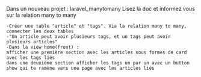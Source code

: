 Dans un nouveau projet : laravel_manytomany
Lisez la doc et informez vous sur la relation many to many

    -Créer une table "article" et "tags". Via la relation many to many, connecter les deux tables
    -"Un article peut avoir plusieurs tags, et un tags peut avoir plusieurs articles"
    -Dans la view home(front) :
    afficher une première section avec les articles sous formes de card avec les tags liés
    dans une deuxième section afficher les tags un par un avec un button show qui te ramène vers une page avec les articles liés

